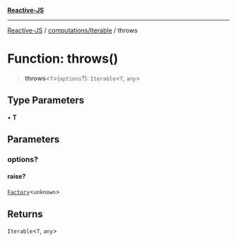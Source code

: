 [**Reactive-JS**](../../../README.md)

***

[Reactive-JS](../../../README.md) / [computations/Iterable](../README.md) / throws

# Function: throws()

> **throws**\<`T`\>(`options`?): `Iterable`\<`T`, `any`\>

## Type Parameters

• **T**

## Parameters

### options?

#### raise?

[`Factory`](../../../functions/type-aliases/Factory.md)\<`unknown`\>

## Returns

`Iterable`\<`T`, `any`\>
